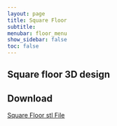 ```yaml
---
layout: page
title: Square Floor
subtitle: 
menubar: floor_menu
show_sidebar: false
toc: false
---
```


## Square floor 3D design 
<html>
<script src="https://embed.github.com/view/3d/yusolpark/M3/master/parts/files/floor(80x80mm).stl"></script>
</html>

## Download
[Square Floor stl File](/M3/parts/files/floor(80x80mm).stl)
